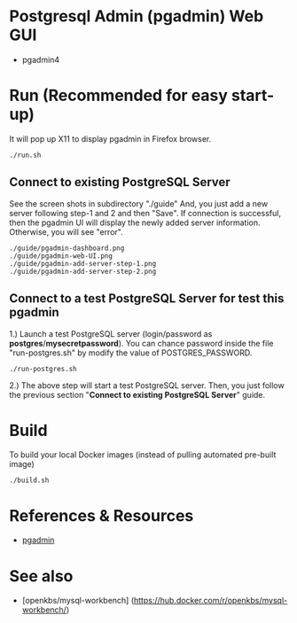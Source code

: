 # Postgresql Admin (pgadmin) Web GUI
* pgadmin4

# Run (Recommended for easy start-up)
It will pop up X11 to display pgadmin in Firefox browser.
```
./run.sh

```

## Connect to existing PostgreSQL Server
See the screen shots in subdirectory "./guide"
And, you just add a new server following step-1 and 2 and then "Save".
If connection is successful, then the pgadmin UI will display the newly added server information.
Otherwise, you will see "error".

```
./guide/pgadmin-dashboard.png
./guide/pgadmin-web-UI.png
./guide/pgadmin-add-server-step-1.png
./guide/pgadmin-add-server-step-2.png

```

## Connect to a test PostgreSQL Server for test this pgadmin
1.) Launch a test PostgreSQL server (login/password as **postgres**/**mysecretpassword**). You can chance password inside the file "run-postgres.sh" by modify the value of POSTGRES_PASSWORD.
```
./run-postgres.sh
```
2.) The above step will start a test PostgreSQL server. Then, you just follow the previous section "**Connect to existing PostgreSQL Server**" guide.

# Build
To build your local Docker images (instead of pulling automated pre-built image)
```
./build.sh
```

# References & Resources
* [pgadmin](https://www.pgadmin.org/)

# See also
* [openkbs/mysql-workbench] (https://hub.docker.com/r/openkbs/mysql-workbench/)
